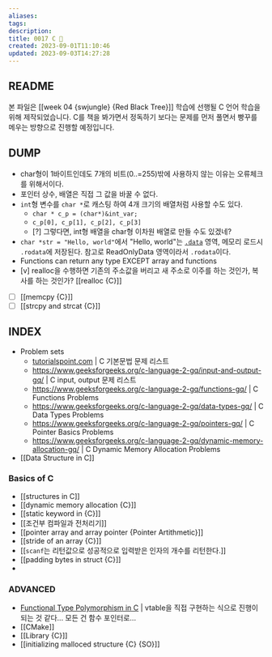 ```yaml
---
aliases: 
tags: 
description:
title: 0017 C 🍎
created: 2023-09-01T11:10:46
updated: 2023-09-03T14:27:28
---
```


## README

본 파일은 [[week 04 {swjungle} {Red Black Tree}]] 학습에 선행될 C 언어 학습을 위해 제작되었습니다. C를 책을 봐가면서 정독하기 보다는 문제를 먼저 풀면서 빵꾸를 메우는 방향으로 진행할 예정입니다.

## DUMP

- char형이 1바이트인데도 7개의 비트(0..=255)밖에 사용하지 않는 이유는 오류체크를 위해서이다.
- 포인터 상수, 배열은 직접 그 값을 바꿀 수 없다.
- `int`형 변수를 `char *`로 캐스팅 하여 4개 크기의 배열처럼 사용할 수도 있다. 
	- `char * c_p = (char*)&int_var;`
	- `c_p[0], c_p[1], c_p[2], c_p[3]`
	- [?] 그렇다면, int형 배열을 char형 이차원 배열로 만들 수도 있겠네?
- `char *str = "Hello, world"`에서 "Hello, world"는 [`.data`](https://en.wikipedia.org/wiki/Data_segment) 영역, 메모리 로드시 `.rodata`에 저장된다. 참고로 ReadOnlyData 영역이라서 `.rodata`이다.
- Functions can return any type EXCEPT array and functions
- [v] realloc을 수행하면 기존의 주소값을 버리고 새 주소로 이주를 하는 것인가, 복사를 하는 것인가? [[realloc {C}]] 
- [ ] [[memcpy {C}]]
- [ ] [[strcpy and strcat {C}]]

## INDEX

- Problem sets
	- [tutorialspoint.com](https://www.tutorialspoint.com/cprogramming/cprogramming_online_quiz.htm) | C 기본문법 문제 리스트
	- <https://www.geeksforgeeks.org/c-language-2-gq/input-and-output-gq/> | C input, output 문제 리스트
	- <https://www.geeksforgeeks.org/c-language-2-gq/functions-gq/> | C Functions Problems
	- <https://www.geeksforgeeks.org/c-language-2-gq/data-types-gq/> | C Data Types Problems
	- <https://www.geeksforgeeks.org/c-language-2-gq/pointers-gq/> | C Pointer Basics Problems
	- <https://www.geeksforgeeks.org/c-language-2-gq/dynamic-memory-allocation-gq/> | C Dynamic Memory Allocation Problems
- [[Data Structure in C]]

### Basics of C

- [[structures in C]]
- [[dynamic memory allocation {C}]]
- [[static keyword in {C}]]
- [[조건부 컴파일과 전처리기]]
- [[pointer array and array pointer {Pointer Artithmetic}]]
- [[stride of an array {C}]]
- [[`scanf`는 리턴값으로 성공적으로 입력받은 인자의 개수를 리턴한다.]]
- [[padding bytes in struct {C}]]
- 

### ADVANCED

- [Functional Type Polymorphism in C](https://dev.to/totally_chase/implementing-functional-type-safe-polymorphism-in-c-10b9) | vtable을 직접 구현하는 식으로 진행이 되는 것 같다... 모든 건 함수 포인터로...
- [[CMake]]
- [[Library {C}]]
- [[initializing malloced structure {C} {SO}]]
